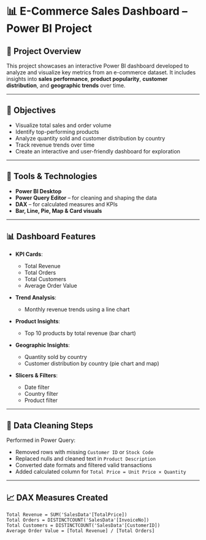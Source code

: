 # 📊 E-Commerce Sales Dashboard – Power BI Project

## 📁 Project Overview

This project showcases an interactive Power BI dashboard developed to analyze and visualize key metrics from an e-commerce dataset. It includes insights into **sales performance**, **product popularity**, **customer distribution**, and **geographic trends** over time.

---

## 🎯 Objectives

- Visualize total sales and order volume
- Identify top-performing products
- Analyze quantity sold and customer distribution by country
- Track revenue trends over time
- Create an interactive and user-friendly dashboard for exploration

---

## 🧰 Tools & Technologies

- **Power BI Desktop**
- **Power Query Editor** – for cleaning and shaping the data
- **DAX** – for calculated measures and KPIs
- **Bar, Line, Pie, Map & Card visuals**

---

## 📊 Dashboard Features

- **KPI Cards**:  
  - Total Revenue  
  - Total Orders  
  - Total Customers  
  - Average Order Value

- **Trend Analysis**:  
  - Monthly revenue trends using a line chart

- **Product Insights**:  
  - Top 10 products by total revenue (bar chart)

- **Geographic Insights**:  
  - Quantity sold by country  
  - Customer distribution by country (pie chart and map)

- **Slicers & Filters**:  
  - Date filter  
  - Country filter  
  - Product filter

---

## 🧹 Data Cleaning Steps

Performed in Power Query:
- Removed rows with missing `Customer ID` or `Stock Code`
- Replaced nulls and cleaned text in `Product Description`
- Converted date formats and filtered valid transactions
- Added calculated column for `Total Price = Unit Price × Quantity`

---

## 📈 DAX Measures Created

```DAX
Total Revenue = SUM('SalesData'[TotalPrice])
Total Orders = DISTINCTCOUNT('SalesData'[InvoiceNo])
Total Customers = DISTINCTCOUNT('SalesData'[CustomerID])
Average Order Value = [Total Revenue] / [Total Orders]
